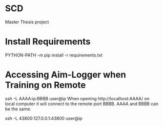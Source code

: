 # SCD
Master Thesis project

# Install Requirements
PYTHON-PATH -m pip install -r requirements.txt

# Accessing Aim-Logger when Training on Remote
ssh -L AAAA:ip:BBBB  user@ip
When opening http://localhost:AAAA/ on local computer it will connect to the remote port BBBB. AAAA and BBBB can be the same.

ssh -L 43800:127.0.0.1:43800 user@ip

